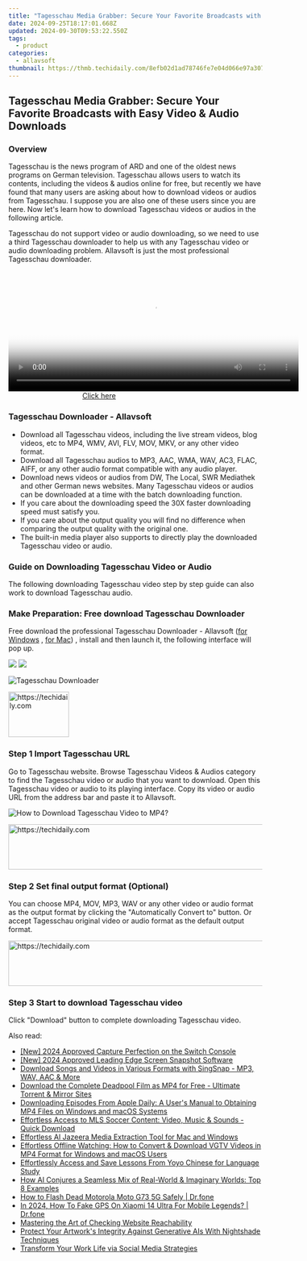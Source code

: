 ```yaml
---
title: "Tagesschau Media Grabber: Secure Your Favorite Broadcasts with Easy Video & Audio Downloads"
date: 2024-09-25T18:17:01.668Z
updated: 2024-09-30T09:53:22.550Z
tags:
  - product
categories:
  - allavsoft
thumbnail: https://thmb.techidaily.com/8efb02d1ad78746fe7e04d066e97a30754c0040bd1d393f4b6d528ffbc9df6b1.jpg
---
```


## Tagesschau Media Grabber: Secure Your Favorite Broadcasts with Easy Video & Audio Downloads

### Overview

Tagesschau is the news program of ARD and one of the oldest news programs on German television. Tagesschau allows users to watch its contents, including the videos & audios online for free, but recently we have found that many users are asking about how to download videos or audios from Tagesschau. I suppose you are also one of these users since you are here. Now let's learn how to download Tagesschau videos or audios in the following article.

Tagesschau do not support video or audio downloading, so we need to use a third Tagesschau downloader to help us with any Tagesschau video or audio downloading problem. Allavsoft is just the most professional Tagesschau downloader.

<!-- affiliate ads begin -->
<span id="1982485">
					<video width="576" height="240" style="cursor:pointer"
           poster="//a.impactradius-go.com/display-clicktoplayimage/1982485.png"
           onclick="if(!this.playClicked){this.play();this.setAttribute('controls',true);this.playClicked=true;}">
	   <source src="//a.impactradius-go.com/display-ad/22993-1982485">
	   <img src="//a.impactradius-go.com/display-clicktoplayimage/1982485.png" style="border: none; height: 100%; width: 100%; object-fit: contain">
	</video>
	<div style="width:360px;text-align:center"><a href="javascript:window.open(decodeURIComponent('https%3A%2F%2Fhomestyler.sjv.io%2Fc%2F5597632%2F1982485%2F22993'), '_blank');void(0);">Click here</a></div>
</span>
<img height="0" width="0" src="https://imp.pxf.io/i/5597632/1982485/22993" style="position:absolute;visibility:hidden;" border="0" />
<!-- affiliate ads end -->

### Tagesschau Downloader - Allavsoft

* Download all Tagesschau videos, including the live stream videos, blog videos, etc to MP4, WMV, AVI, FLV, MOV, MKV, or any other video format.
* Download all Tagesschau audios to MP3, AAC, WMA, WAV, AC3, FLAC, AIFF, or any other audio format compatible with any audio player.
* Download news videos or audios from DW, The Local, SWR Mediathek and other German news websites. Many Tagesschau videos or audios can be downloaded at a time with the batch downloading function.
* If you care about the downloading speed the 30X faster downloading speed must satisfy you.
* If you care about the output quality you will find no difference when comparing the output quality with the original one.
* The built-in media player also supports to directly play the downloaded Tagesschau video or audio.

### Guide on Downloading Tagesschau Video or Audio

The following downloading Tagesschau video step by step guide can also work to download Tagesschau audio.

### Make Preparation: Free download Tagesschau Downloader

Free download the professional Tagesschau Downloader - Allavsoft ([for Windows](https://tools.techidaily.com/allavsoft/products/) , [for Mac](https://tools.techidaily.com/allavsoft/products/)) , install and then launch it, the following interface will pop up.

[![](https://www.allavsoft.com/how-to/../images/how-to/free-download-win.jpg)](https://tools.techidaily.com/allavsoft/products/) [![](https://www.allavsoft.com/how-to/../images/how-to/free-download-mac.jpg)](https://tools.techidaily.com/allavsoft/products/)

![Tagesschau Downloader](https://www.allavsoft.com/how-to/../images/allavsoft/screen-shot-600.jpg)

<!-- affiliate ads begin -->
<a href="https://bluetties.sjv.io/c/5597632/2141688/17094" target="_top" id="2141688">
  <img src="//a.impactradius-go.com/display-ad/17094-2141688" border="0" alt="https://techidaily.com" width="120" height="90"/>
</a>
<img height="0" width="0" src="https://bluetties.sjv.io/i/5597632/2141688/17094" style="position:absolute;visibility:hidden;" border="0" />
<!-- affiliate ads end -->

### Step 1 Import Tagesschau URL

Go to Tagesschau website. Browse Tagesschau Videos & Audios category to find the Tagesschau video or audio that you want to download. Open this Tagesschau video or audio to its playing interface. Copy its video or audio URL from the address bar and paste it to Allavsoft.

![How to Download Tagesschau Video to MP4?](https://www.allavsoft.com/how-to/../images/how-to/download-rtmp-video/download-rtmp-video.jpg)

<!-- affiliate ads begin -->
<a href="https://ephamedtechinc.pxf.io/c/5597632/2137208/26400" target="_top" id="2137208">
  <img src="//a.impactradius-go.com/display-ad/26400-2137208" border="0" alt="https://techidaily.com" width="728" height="90"/>
</a>
<img height="0" width="0" src="https://ephamedtechinc.pxf.io/i/5597632/2137208/26400" style="position:absolute;visibility:hidden;" border="0" />
<!-- affiliate ads end -->

### Step 2 Set final output format (Optional)

You can choose MP4, MOV, MP3, WAV or any other video or audio format as the output format by clicking the "Automatically Convert to" button. Or accept Tagesschau original video or audio format as the default output format.

<!-- affiliate ads begin -->
<a href="https://bluettius.sjv.io/c/5597632/2139115/17108" target="_top" id="2139115">
  <img src="//a.impactradius-go.com/display-ad/17108-2139115" border="0" alt="https://techidaily.com" width="728" height="90"/>
</a>
<img height="0" width="0" src="https://bluettius.sjv.io/i/5597632/2139115/17108" style="position:absolute;visibility:hidden;" border="0" />
<!-- affiliate ads end -->

### Step 3 Start to download Tagesschau video

Click "Download" button to complete downloading Tagesschau video.

<ins class="adsbygoogle"
     style="display:block"
     data-ad-format="autorelaxed"
     data-ad-client="ca-pub-7571918770474297"
     data-ad-slot="1223367746"></ins>

<ins class="adsbygoogle"
     style="display:block"
     data-ad-client="ca-pub-7571918770474297"
     data-ad-slot="8358498916"
     data-ad-format="auto"
     data-full-width-responsive="true"></ins>

<span class="atpl-alsoreadstyle">Also read:</span>
<div><ul>
<li><a href="https://screen-video-capture.techidaily.com/new-2024-approved-capture-perfection-on-the-switch-console/"><u>[New] 2024 Approved Capture Perfection on the Switch Console</u></a></li>
<li><a href="https://digital-screen-recording.techidaily.com/new-2024-approved-leading-edge-screen-snapshot-software/"><u>[New] 2024 Approved Leading Edge Screen Snapshot Software</u></a></li>
<li><a href="https://fox-web3.techidaily.com/download-songs-and-videos-in-various-formats-with-singsnap-mp3-wav-aac-and-more/"><u>Download Songs and Videos in Various Formats with SingSnap - MP3, WAV, AAC & More</u></a></li>
<li><a href="https://fox-web3.techidaily.com/download-the-complete-deadpool-film-as-mp4-for-free-ultimate-torrent-and-mirror-sites/"><u>Download the Complete Deadpool Film as MP4 for Free - Ultimate Torrent & Mirror Sites</u></a></li>
<li><a href="https://fox-web3.techidaily.com/downloading-episodes-from-apple-daily-a-users-manual-to-obtaining-mp4-files-on-windows-and-macos-systems/"><u>Downloading Episodes From Apple Daily: A User's Manual to Obtaining MP4 Files on Windows and macOS Systems</u></a></li>
<li><a href="https://fox-web3.techidaily.com/effortless-access-to-mls-soccer-content-video-music-and-sounds-quick-download/"><u>Effortless Access to MLS Soccer Content: Video, Music & Sounds - Quick Download</u></a></li>
<li><a href="https://fox-web3.techidaily.com/effortless-al-jazeera-media-extraction-tool-for-mac-and-windows/"><u>Effortless Al Jazeera Media Extraction Tool for Mac and Windows</u></a></li>
<li><a href="https://fox-web3.techidaily.com/effortless-offline-watching-how-to-convert-and-download-vgtv-videos-in-mp4-format-for-windows-and-macos-users/"><u>Effortless Offline Watching: How to Convert & Download VGTV Videos in MP4 Format for Windows and macOS Users</u></a></li>
<li><a href="https://fox-web3.techidaily.com/effortlessly-access-and-save-lessons-from-yoyo-chinese-for-language-study/"><u>Effortlessly Access and Save Lessons From Yoyo Chinese for Language Study</u></a></li>
<li><a href="https://tech-revival.techidaily.com/how-ai-conjures-a-seamless-mix-of-real-world-and-imaginary-worlds-top-8-examples/"><u>How AI Conjures a Seamless Mix of Real-World & Imaginary Worlds: Top 8 Examples</u></a></li>
<li><a href="https://howto.techidaily.com/how-to-flash-dead-motorola-moto-g73-5g-safely-drfone-by-drfone-fix-android-problems-fix-android-problems/"><u>How to Flash Dead Motorola Moto G73 5G Safely | Dr.fone</u></a></li>
<li><a href="https://review-topics.techidaily.com/in-2024-how-to-fake-gps-on-xiaomi-14-ultra-for-mobile-legends-drfone-by-drfone-virtual-android/"><u>In 2024, How To Fake GPS On Xiaomi 14 Ultra For Mobile Legends? | Dr.fone</u></a></li>
<li><a href="https://technical-tips.techidaily.com/mastering-the-art-of-checking-website-reachability/"><u>Mastering the Art of Checking Website Reachability</u></a></li>
<li><a href="https://tech-revival.techidaily.com/protect-your-artworks-integrity-against-generative-ais-with-nightshade-techniques/"><u>Protect Your Artwork's Integrity Against Generative AIs With Nightshade Techniques</u></a></li>
<li><a href="https://facebook.techidaily.com/transform-your-work-life-via-social-media-strategies/"><u>Transform Your Work Life via Social Media Strategies</u></a></li>
</ul></div>

